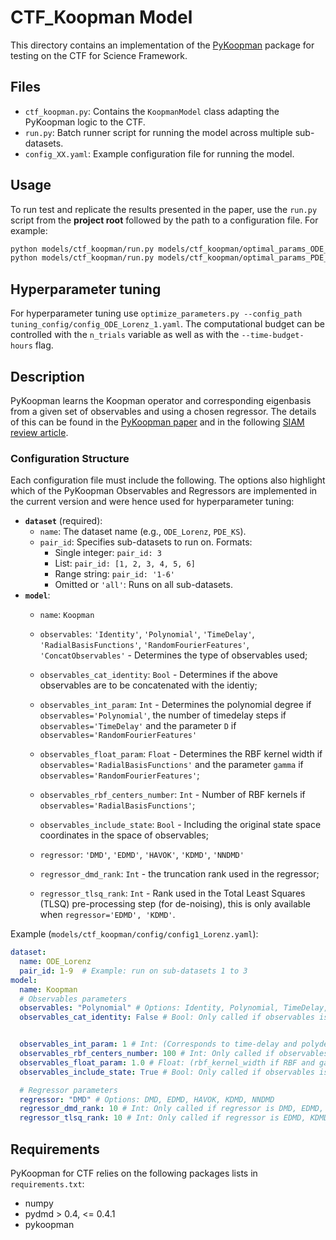# CTF_Koopman Model

This directory contains an implementation of the [PyKoopman](https://github.com/dynamicslab/pykoopman) package for testing on the CTF for Science Framework.

## Files
- `ctf_koopman.py`: Contains the `KoopmanModel` class adapting the PyKoopman logic to the CTF.
- `run.py`: Batch runner script for running the model across multiple sub-datasets.
- `config_XX.yaml`: Example configuration file for running the model.

## Usage

To run test and replicate the results presented in the paper, use the `run.py` script from the **project root** followed by the path to a configuration file. For example:

```bash
python models/ctf_koopman/run.py models/ctf_koopman/optimal_params_ODE_Lorenz_1.yaml
python models/ctf_koopman/run.py models/ctf_koopman/optimal_params_PDE_KS_1.yaml
```

## Hyperparameter tuning

For hyperparameter tuning use `optimize_parameters.py --config_path tuning_config/config_ODE_Lorenz_1.yaml`. The computational budget can be controlled with the `n_trials` variable as well as with the `--time-budget-hours` flag.

## Description

PyKoopman learns the Koopman operator and corresponding eigenbasis from a given set of observables and using a chosen regressor. The details of this can be found in the [PyKoopman paper](https://doi.org/10.21105/joss.05881) and in the following [SIAM review article](https://doi.org/10.1137/21M1401243).

### Configuration Structure

Each configuration file must include the following. The options also highlight which of the PyKoopman Observables and Regressors are implemented in the current version and were hence used for hyperparameter tuning:
- **`dataset`** (required):
  - `name`: The dataset name (e.g., `ODE_Lorenz`, `PDE_KS`).
  - `pair_id`: Specifies sub-datasets to run on. Formats:
    - Single integer: `pair_id: 3`
    - List: `pair_id: [1, 2, 3, 4, 5, 6]`
    - Range string: `pair_id: '1-6'`
    - Omitted or `'all'`: Runs on all sub-datasets.
- **`model`**:
  - `name`: `Koopman`
  - `observables`: `'Identity'`, `'Polynomial'`, `'TimeDelay'`, `'RadialBasisFunctions'`, `'RandomFourierFeatures'`, `'ConcatObservables'` - Determines the type of observables used;
  - `observables_cat_identity`: `Bool` - Determines if the above observables are to be concatenated with the identiy;
  - `observables_int_param`: `Int` - Determines the polynomial degree if `observables='Polynomial'`, the number of timedelay steps if `observables='TimeDelay'` and the parameter `D` if `observables='RandomFourierFeatures'`
  - `observables_float_param`: `Float` - Determines the RBF kernel width if `observables='RadialBasisFunctions'` and the parameter `gamma` if `observables='RandomFourierFeatures'`;
  - `observables_rbf_centers_number`: `Int` - Number of RBF kernels if `observables='RadialBasisFunctions'`;
  - `observables_include_state`: `Bool` - Including the original state space coordinates in the space of observables;
  
  - `regressor`: `'DMD'`, `'EDMD'`, `'HAVOK'`, `'KDMD'`, `'NNDMD'`
  - `regressor_dmd_rank`: `Int` - the truncation rank used in the regressor;
  - `regressor_tlsq_rank`: `Int` - Rank used in the Total Least Squares (TLSQ) pre-processing step (for de-noising), this is only available when `regressor='EDMD', 'KDMD'`.

Example (`models/ctf_koopman/config/config1_Lorenz.yaml`):
```yaml
dataset:
  name: ODE_Lorenz
  pair_id: 1-9  # Example: run on sub-datasets 1 to 3
model:
  name: Koopman
  # Observables parameters
  observables: "Polynomial" # Options: Identity, Polynomial, TimeDelay, RadialBasisFunctions, RandomFourierFeatures, ConcatObservables
  observables_cat_identity: False # Bool: Only called if observables is not Identity


  observables_int_param: 1 # Int: (Corresponds to time-delay and polydegree and D, RFF) Only called if observables is TimeDelay
  observables_rbf_centers_number: 100 # Int: Only called if observables is RadialBasisFunctions
  observables_float_param: 1.0 # Float: (rbf_kernel_width if RBF and gamma if RFF) Only called if observables is RadialBasisFunctions
  observables_include_state: True # Bool: Only called if observables is RandomFourierFeatures

  # Regressor parameters
  regressor: "DMD" # Options: DMD, EDMD, HAVOK, KDMD, NNDMD
  regressor_dmd_rank: 10 # Int: Only called if regressor is DMD, EDMD, HAVOK, KDMD
  regressor_tlsq_rank: 10 # Int: Only called if regressor is EDMD, KDMD
```

## Requirements

PyKoopman for CTF relies on the following packages lists in `requirements.txt`:
- numpy
- pydmd > 0.4, <= 0.4.1
- pykoopman